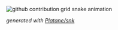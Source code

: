 ![github contribution grid snake animation](https://raw.githubusercontent.com/dominiksipowicz/dominiksipowicz/output/github-contribution-grid-snake.svg)

_generated with [Platane/snk](https://github.com/Platane/snk)_
